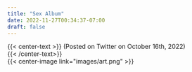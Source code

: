 ```yaml
---
title: "Sex Album"
date: 2022-11-27T00:34:37-07:00
draft: false
---
```

{{< center-text >}}
    (Posted on Twitter on October 16th, 2022)   
{{< /center-text>}}     
{{< center-image link="images/art.png" >}}